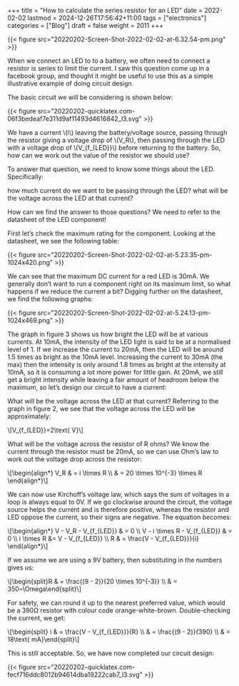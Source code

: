 +++
title = "How to calculate the series resistor for an LED"
date = 2022-02-02
lastmod = 2024-12-26T17:56:42+11:00
tags = ["electronics"]
categories = ["Blog"]
draft = false
weight = 2011
+++

{{< figure src="20220202-Screen-Shot-2022-02-02-at-6.32.54-pm.png" >}}

When we connect an LED to to a battery, we often need to connect a resistor is series to limit the current. I saw this question come up in a facebook group, and thought it might be useful to use this as a simple illustrative example of doing circuit design.

The basic circuit we will be considering is shown below:

{{< figure src="20220202-quicklatex.com-06f3bedeaf7e311d9af11493d4616842_l3.svg" >}}

We have a current \\(i\\) leaving the battery/voltage source, passing through the resistor giving a voltage drop of \\(V\_R\\), then passing through the LED with a voltage drop of \\(V\_{f\_{LED}}\\) before returning to the battery. So, how can we work out the value of the resistor we should use?

To answer that question, we need to know some things about the LED. Specifically:

how much current do we want to be passing through the LED?
what will be the voltage across the LED at that current?

How can we find the answer to those questions? We need to refer to the datasheet of the LED component!

First let’s check the maximum rating for the component. Looking at the datasheet, we see the following table:

{{< figure src="20220202-Screen-Shot-2022-02-02-at-5.23.35-pm-1024x420.png" >}}

We can see that the maximum DC current for a red LED is 30mA. We generally don’t want to run a component right on its maximum limit, so what happens if we reduce the current a bit? Digging further on the datasheet, we find the following graphs:

{{< figure src="20220202-Screen-Shot-2022-02-02-at-5.24.13-pm-1024x469.png" >}}

The graph in figure 3 shows us how bright the LED will be at various currents. At 10mA, the intensity of the LED light is said to be at a normalised level of 1. If we increase the current to 20mA, then the LED will be around 1.5 times as bright as the 10mA level. Increasing the current to 30mA (the max) then the intensity is only around 1.8 times as bright at the intensity at 10mA, so it is consuming a lot more power for little gain. At 20mA, we still get a bright intensity while leaving a fair amount of headroom below the maximum, so let’s design our circuit to have a current:

What will be the voltage across the LED at that current? Referring to the graph in figure 2, we see that the voltage across the LED will be approximately:

\\[V\_{f\_{LED}}=2\text{ V}\\]

What will be the voltage across the resistor of R ohms? We know the current through the resistor must be 20mA, so we can use Ohm’s law to work out the voltage drop across the resistor:

\\[\begin{align\*}
        V\_R & = i \times R \\\\
        & = 20 \times 10^{-3} \times R
        \end{align\*}\\]

We can now use Kirchoff’s voltage law, which says the sum of voltages in a loop is always equal to 0V. If we go clockwise around the circuit, the voltage source helps the current and is therefore positive, whereas the resistor and LED oppose the current, so their signs are negative. The equation becomes:

\\[\begin{align\*}
        V - V\_R - V\_{f\_{LED}} & = 0 \\\\
        V - i \times R - V\_{f\_{LED}} & = 0 \\\\
        i \times R &= V - V\_{f\_{LED}} \\\\
        R & = \frac{V - V\_{f\_{LED}}}{i}
        \end{align\*}\\]

If we assume we are using a 9V battery, then substituting in the numbers gives us:

\\[\begin{split}R & = \frac{(9 - 2)}{20 \times 10^{-3}} \\\ & = 350~\Omega\end{split}\\]

For safety, we can round it up to the nearest preferred value, which would be a 390&Omega; resistor with colour code orange-white-brown. Double-checking the current, we get:

\\[\begin{split} i & = \frac{V - V\_{f\_{LED}}}{R} \\\\
    & = \frac{(9 - 2)}{390} \\\\
    & = 18\text{ mA}\end{split}\\]

This is still acceptable. So, we have now completed our circuit design:

{{< figure src="20220202-quicklatex.com-fecf716ddc8012b94614dba19222cab7_l3.svg" >}}

